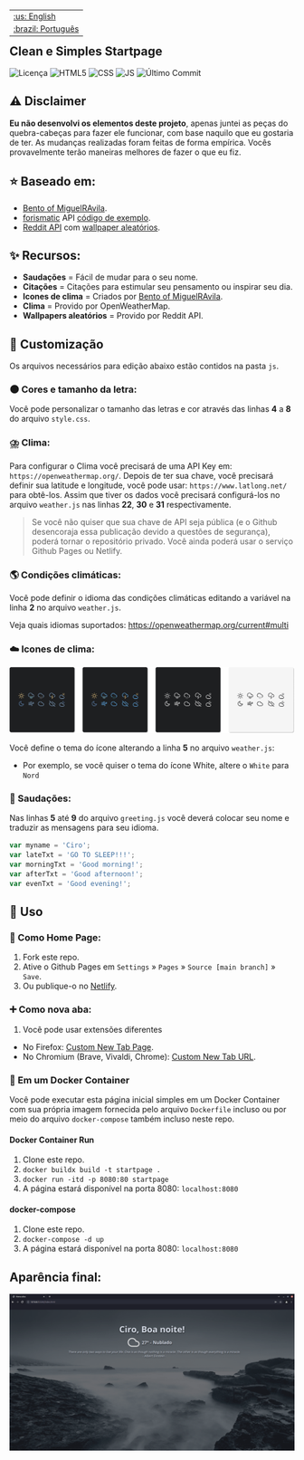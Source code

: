 
</p>

<table align="right">
 <tr><td><a href="https://github.com/ciro-mota/Personal-Startpage/blob/main/README.md">:us: English</a></td></tr>
 <tr><td><a href="https://github.com/ciro-mota/Personal-Startpage/blob/main/README.pt-br.md">:brazil: Português</a></td></tr>
</table>

<h2>Clean e Simples Startpage</h2>

![Licença](https://img.shields.io/badge/Licença-GPLv3-blue.svg?style=for-the-badge)
![HTML5](https://img.shields.io/badge/HTML5-E34F26?style=for-the-badge&logo=html5&logoColor=white)
![CSS](https://img.shields.io/badge/CSS3-1572B6?style=for-the-badge&logo=css3&logoColor=white)
![JS](https://img.shields.io/badge/JavaScript-323330?style=for-the-badge&logo=javascript&logoColor=F7DF1E)
![Último Commit](https://img.shields.io/github/last-commit/ciro-mota/Personal-Startpage?style=for-the-badge)

## ⚠️ Disclaimer

**Eu não desenvolvi os elementos deste projeto**, apenas juntei as peças do quebra-cabeças para fazer ele funcionar, com base naquilo que eu gostaria de ter. As mudanças realizadas foram feitas de forma empírica. Vocês provavelmente terão maneiras melhores de fazer o que eu fiz.
## ⭐ Baseado em:

- [Bento of MiguelRAvila](https://github.com/MiguelRAvila/Bento).
- [forismatic](http://forismatic.com/en/api/) API [código de exemplo](https://codepen.io/catapixel/pen/LpVEgy).
- [Reddit API](https://www.reddit.com/dev/api/) com [wallpaper aleatórios](https://stackoverflow.com/questions/8191105/how-to-extract-url-data-from-reddit-api-using-json?rq=1).

## ✨ Recursos:

- **Saudações** = Fácil de mudar para o seu nome.
- **Citações** = Citações para estimular seu pensamento ou inspirar seu dia.
- **Icones de clima** = Criados por [Bento of MiguelRAvila](https://github.com/MiguelRAvila/Bento).
- **Clima** = Provido por OpenWeatherMap.
- **Wallpapers aleatórios** = Provido por Reddit API.
## 🎨 Customização

Os arquivos necessários para edição abaixo estão contidos na pasta `js`.
### 🌑 Cores e tamanho da letra:

Você pode personalizar o tamanho das letras e cor através das linhas **4** a **8** do arquivo `style.css`.
### ⛈️ Clima:

Para configurar o Clima você precisará de uma API Key em: `https://openweathermap.org/`. Depois de ter sua chave, você precisará definir sua latitude e longitude, você pode usar: `https://www.latlong.net/` para obtê-los. Assim que tiver os dados você precisará configurá-los no arquivo `weather.js` nas linhas **22**, **30** e **31** respectivamente.

> Se você não quiser que sua chave de API seja pública (e o Github desencoraja essa publicação devido a questões de segurança), poderá tornar o repositório privado. Você ainda poderá usar o serviço Github Pages ou Netlify.
### 🌎 Condições climáticas:

Você pode definir o idioma das condições climáticas editando a variável na linha **2** no arquivo `weather.js`.

Veja quais idiomas suportados: https://openweathermap.org/current#multi

### ☁️ Icones de clima:

![](assets/previewico.png)

Você define o tema do ícone alterando a linha **5** no arquivo `weather.js`:

- Por exemplo, se você quiser o tema do ícone White, altere o `White` para `Nord`

### 👋 Saudações:

Nas linhas **5** até **9** do arquivo `greeting.js` você deverá colocar seu nome e traduzir as mensagens para seu idioma.

```js
var myname = 'Ciro';
var lateTxt = 'GO TO SLEEP!!!';
var morningTxt = 'Good morning!';
var afterTxt = 'Good afternoon!';
var evenTxt = 'Good evening!';
```
## 🚀 Uso

### 🏡 Como Home Page:
1. Fork este repo.
2. Ative o Github Pages em `Settings` » `Pages` » `Source [main branch]` » `Save`.
3. Ou publique-o no [Netlify](https://www.netlify.com/).

### ➕ Como nova aba:
1. Você pode usar extensões diferentes
  - No Firefox: [Custom New Tab Page](https://addons.mozilla.org/en-US/firefox/addon/custom-new-tab-page/?src=search).
  - No Chromium (Brave, Vivaldi, Chrome): [Custom New Tab URL](https://chrome.google.com/webstore/detail/custom-new-tab-url/mmjbdbjnoablegbkcklggeknkfcjkjia).

### 🐳 Em um Docker Container

Você pode executar esta página inicial simples em um Docker Container com sua própria imagem fornecida pelo arquivo `Dockerfile` incluso ou por meio do arquivo `docker-compose` também incluso neste repo.
#### Docker Container Run
1. Clone este repo.
2. `docker buildx build -t startpage .`
3. `docker run -itd -p 8080:80 startpage`
4. A página estará disponível na porta 8080: `localhost:8080`

#### docker-compose
1. Clone este repo.
2. `docker-compose -d up`
3. A página estará disponível na porta 8080: `localhost:8080`

## Aparência final: 

![](assets/preview.png)



